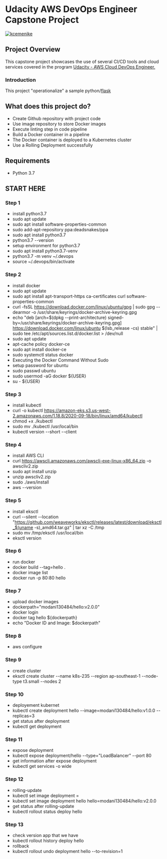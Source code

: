 # Udacity AWS DevOps Engineer Capstone Project

[![kcemenike](https://circleci.com/gh/kcemenike/operationalize-ml.svg?style=svg)](https://app.circleci.com/pipelines/github/modani041384/udp-p4)

## Project Overview

This capstone project showcases the use of several CI/CD tools and cloud services covered in the program [Udacity - AWS Cloud DevOps Engineer.](https://www.udacity.com/course/cloud-dev-ops-nanodegree--nd9991)

### Introduction

This project "operationalize" a sample python/[flask](https://flask.palletsprojects.com/)

## What does this project do?

- Create Github repository with project code
- Use image repository to store Docker images
- Execute linting step in code pipeline
- Build a Docker container in a pipeline
- The Docker container is deployed to a Kubernetes cluster
- Use a Rolling Deployment successfully

## Requirements
 - Python 3.7

## START HERE

### Step 1
- install python3.7
- sudo apt update
- sudo apt install software-properties-common
- sudo add-apt-repository ppa:deadsnakes/ppa
- sudo apt install python3.7
- python3.7 --version
- setup environment for python3.7
- sudo apt install python3.7-venv  
- python3.7 -m venv ~/.devops
- source ~/.devops/bin/activate

### Step 2
- install docker
- sudo apt update
- sudo apt install apt-transport-https ca-certificates curl software-properties-common
- curl -fsSL https://download.docker.com/linux/ubuntu/gpg | sudo gpg --dearmor -o /usr/share/keyrings/docker-archive-keyring.gpg
- echo "deb [arch=$(dpkg --print-architecture) signed-by=/usr/share/keyrings/docker-archive-keyring.gpg] https://download.docker.com/linux/ubuntu $(lsb_release -cs) stable" | sudo tee /etc/apt/sources.list.d/docker.list > /dev/null
- sudo apt update
- apt-cache policy docker-ce
- sudo apt install docker-ce
- sudo systemctl status docker
-  Executing the Docker Command Without Sudo
- setup password for ubuntu
- sudo passwd ubuntu
- sudo usermod -aG docker ${USER}
- su - ${USER}

### Step 3
- install kubectl
- curl -o kubectl https://amazon-eks.s3.us-west-2.amazonaws.com/1.18.8/2020-09-18/bin/linux/amd64/kubectl
- chmod +x ./kubectl
- sudo mv ./kubectl /usr/local/bin
- kubectl version --short --client

### Step 4
- install AWS CLI
- curl https://awscli.amazonaws.com/awscli-exe-linux-x86_64.zip -o awscliv2.zip 
- sudo apt install unzip	
- unzip awscliv2.zip
- sudo ./aws/install
- aws --version

### Step 5
- install eksctl
- curl --silent --location "https://github.com/weaveworks/eksctl/releases/latest/download/eksctl_$(uname -s)_amd64.tar.gz" | tar xz -C /tmp
- sudo mv /tmp/eksctl /usr/local/bin
- eksctl version 

### Step 6
- run docker
- docker build --tag=hello .
- docker image list
- docker run -p 80:80 hello 

### Step 7
- upload docker images
- dockerpath="modani130484/hello:v2.0.0"
- docker login
- docker tag hello ${dockerpath}
- echo "Docker ID and Image: $dockerpath"

### Step 8
 - aws configure

### Step 9
- create cluster
- eksctl create cluster --name k8s-235 --region ap-southeast-1 --node-type t3.small --nodes 2

### Step 10
- deployement kubernet
- kubectl create deployment hello --image=modani130484/hello:v1.0.0 --replicas=3
- get status after deployment
- kubectl get deployment

### Step 11
- expose deployment
- kubectl expose deployment/hello --type="LoadBalancer" --port 80
- get information after expose deployment
- kubectl get services -o wide

### Step 12
- rolling-update
- kubectl set image deployment <deployment-name> <container-name>=<new-image>
- kubectl set image deployment hello hello=modani130484/hello:v2.0.0
- get status after rolling-update
- kubectl rollout status deploy hello    

### Step 13
- check version app that we have
- kubectl rollout history deploy hello
- rollback
- kubectl rollout undo deployment hello --to-revision=1

